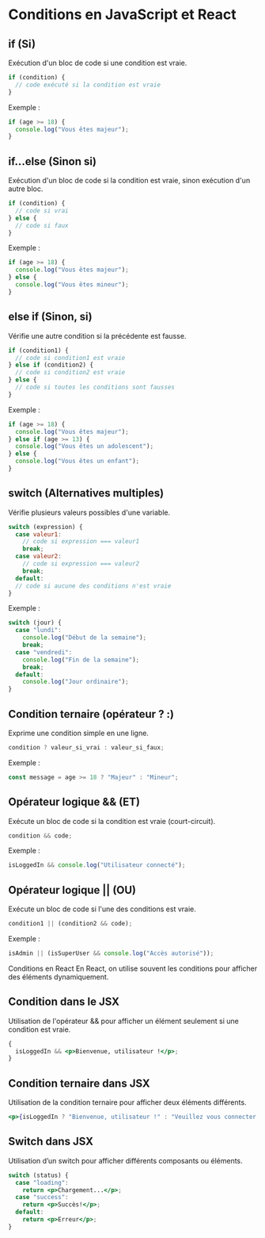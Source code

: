 # Conditions en JavaScript et React

## if (Si)

Exécution d'un bloc de code si une condition est vraie.

```javascript
if (condition) {
  // code exécuté si la condition est vraie
}
```

Exemple :

```javascript
if (age >= 18) {
  console.log("Vous êtes majeur");
}
```

## if...else (Sinon si)

Exécution d'un bloc de code si la condition est vraie, sinon exécution d'un autre bloc.

```javascript
if (condition) {
  // code si vrai
} else {
  // code si faux
}
```

Exemple :

```javascript
if (age >= 18) {
  console.log("Vous êtes majeur");
} else {
  console.log("Vous êtes mineur");
}
```

## else if (Sinon, si)

Vérifie une autre condition si la précédente est fausse.

```javascript
if (condition1) {
  // code si condition1 est vraie
} else if (condition2) {
  // code si condition2 est vraie
} else {
  // code si toutes les conditions sont fausses
}
```

Exemple :

```javascript
if (age >= 18) {
  console.log("Vous êtes majeur");
} else if (age >= 13) {
  console.log("Vous êtes un adolescent");
} else {
  console.log("Vous êtes un enfant");
}
```

## switch (Alternatives multiples)

Vérifie plusieurs valeurs possibles d'une variable.

```javascript
switch (expression) {
  case valeur1:
    // code si expression === valeur1
    break;
  case valeur2:
    // code si expression === valeur2
    break;
  default:
  // code si aucune des conditions n'est vraie
}
```

Exemple :

```javascript
switch (jour) {
  case "lundi":
    console.log("Début de la semaine");
    break;
  case "vendredi":
    console.log("Fin de la semaine");
    break;
  default:
    console.log("Jour ordinaire");
}
```

## Condition ternaire (opérateur ? :)

Exprime une condition simple en une ligne.

```javascript
condition ? valeur_si_vrai : valeur_si_faux;
```

Exemple :

```javascript
const message = age >= 18 ? "Majeur" : "Mineur";
```

## Opérateur logique && (ET)

Exécute un bloc de code si la condition est vraie (court-circuit).

```javascript
condition && code;
```

Exemple :

```javascript
isLoggedIn && console.log("Utilisateur connecté");
```

## Opérateur logique || (OU)

Exécute un bloc de code si l'une des conditions est vraie.

```javascript
condition1 || (condition2 && code);
```

Exemple :

```javascript
isAdmin || (isSuperUser && console.log("Accès autorisé"));
```

Conditions en React
En React, on utilise souvent les conditions pour afficher des éléments dynamiquement.

## Condition dans le JSX

Utilisation de l'opérateur && pour afficher un élément seulement si une condition est vraie.

```jsx
{
  isLoggedIn && <p>Bienvenue, utilisateur !</p>;
}
```

## Condition ternaire dans JSX

Utilisation de la condition ternaire pour afficher deux éléments différents.

```jsx
<p>{isLoggedIn ? "Bienvenue, utilisateur !" : "Veuillez vous connecter."}</p>
```

## Switch dans JSX

Utilisation d’un switch pour afficher différents composants ou éléments.

```jsx
switch (status) {
  case "loading":
    return <p>Chargement...</p>;
  case "success":
    return <p>Succès!</p>;
  default:
    return <p>Erreur</p>;
}
```

